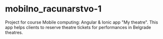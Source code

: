 # mobilno_racunarstvo-1
Project for course Mobile computing: Angular &amp; Ionic app "My theatre".
This app helps clients to reserve theatre tickets for performances in Belgrade theatres.
